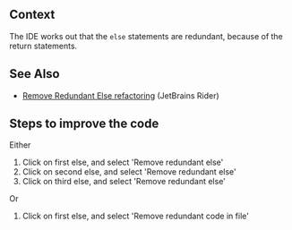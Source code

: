 
## Context

The IDE works out that the `else` statements are redundant,
because of the return statements.

## See Also

* [Remove Redundant Else refactoring](https://www.jetbrains.com/help/rider/RedundantIfElseBlock.html) (JetBrains Rider)

## Steps to improve the code

Either

1. Click on first else, and select 'Remove redundant else'
2. Click on second else, and select 'Remove redundant else'
3. Click on third else, and select 'Remove redundant else'

Or

1. Click on first else, and select 'Remove redundant code in file'
